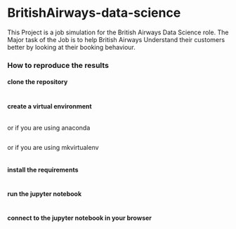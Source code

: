 # BritishAirways-data-science

This Project is a job simulation for the British Airways Data Science role. The Major task of the Job is to help British Airways Understand their customers better by looking at their booking behaviour.


### How to reproduce the results

#### clone the repository

```git clone https:\\github.com\Simontagbor\BritishAirways-data-science.git
```

#### create a virtual environment

```python -m venv venv
```

or if you are using anaconda

```conda create -n venv
```

or if you are using mkvirtualenv

```mkvirtualenv venv
```

#### install the requirements

```pip install -r requirements.txt
```

#### run the jupyter notebook

```jupyter notebook
```

#### connect to the jupyter notebook in your browser

```http://localhost:8888/
```
